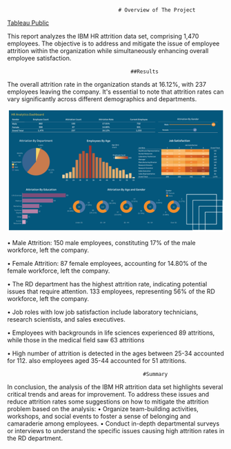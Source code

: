                                         # Overview of The Project
                                                            
[Tableau Public](https://public.tableau.com/app/profile/sarah.azad/viz/HRAnalytics_16945767210820/Dashboard)                                                           
                                                          
This report analyzes the IBM HR attrition data set, comprising 1,470 employees. The objective is to address and mitigate the issue of employee attrition within the organization while simultaneously enhancing overall employee satisfaction.

                                            ##Results

The overall attrition rate in the organization stands at 16.12%, with 237 employees leaving the company. It's essential to note that attrition rates can vary significantly across different demographics and departments.

![](https://github.com/smzd/IBM_Employee_Attrition_Analysis/blob/main/Resourses/Dashboard.png) 

•	Male Attrition: 150 male employees, constituting 17% of the male workforce, left the company.

•	Female Attrition: 87 female employees, accounting for 14.80% of the female workforce, left the company.

•	The RD department has the highest attrition rate, indicating potential issues that require attention. 133 employees, representing 56% of the RD workforce, left the company.

•	Job roles with low job satisfaction include laboratory technicians, research scientists, and sales executives. 

•	Employees with backgrounds in life sciences experienced 89 attritions, while those in the medical field saw 63 attritions

•	High number of attrition is detected in the ages between 25-34 accounted for 112. also employees aged 35-44 accounted for 51 attritions.

                                                #Summary
In conclusion, the analysis of the IBM HR attrition data set highlights several critical trends and areas for improvement. To address these issues and reduce attrition rates some suggestions on how to mitigate the attrition problem based on the analysis:
•	Organize team-building activities, workshops, and social events to foster a sense of belonging and camaraderie among employees.
•	Conduct in-depth departmental surveys or interviews to understand the specific issues causing high attrition rates in the RD department.


